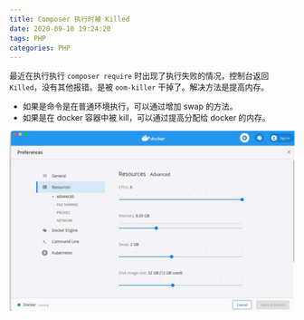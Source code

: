 ```yaml
---
title: Composer 执行时被 Killed
date: 2020-09-10 19:24:20
tags: PHP
categories: PHP
---
```


最近在执行执行 `composer require` 时出现了执行失败的情况，控制台返回 `Killed`，没有其他报错。是被 `oom-killer` 干掉了。解决方法是提高内存。

- 如果是命令是在普通环境执行，可以通过增加 swap 的方法。
- 如果是在 docker 容器中被 kill，可以通过提高分配给 docker 的内存。

![](/media/15997374759676.jpg)
